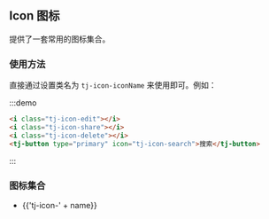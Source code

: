 ## Icon 图标

提供了一套常用的图标集合。

### 使用方法

直接通过设置类名为 `tj-icon-iconName` 来使用即可。例如：

:::demo

```html
<i class="tj-icon-edit"></i>
<i class="tj-icon-share"></i>
<i class="tj-icon-delete"></i>
<tj-button type="primary" icon="tj-icon-search">搜索</tj-button>
```

:::

### 图标集合

<ul class="icon-list">
  <li v-for="name in $icon" :key="name">
    <span>
      <i :class="'tj-icon-' + name"></i>
      <span class="icon-name">{{'tj-icon-' + name}}</span>
    </span>
  </li>
</ul>
